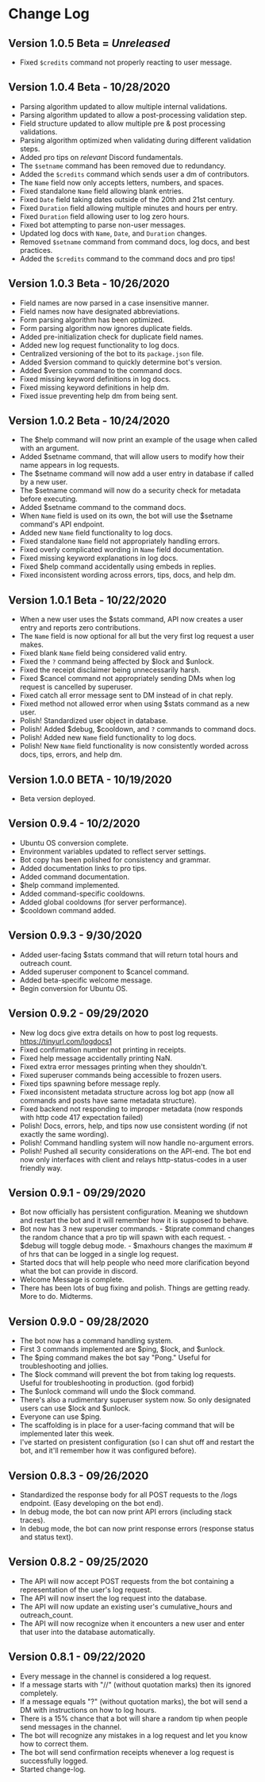 # Change Log

## Version 1.0.5 Beta = *Unreleased*
  - Fixed `$credits` command not properly reacting to user message.

## Version 1.0.4 Beta - 10/28/2020
  - Parsing algorithm updated to allow multiple internal validations.
  - Parsing algorithm updated to allow a post-processing validation step.
  - Field structure updated to allow multiple pre & post processing validations.
  - Parsing algorithm optimized when validating during different validation steps.
  - Added pro tips on *relevant* Discord fundamentals.
  - The `$setname` command has been removed due to redundancy.
  - Added the `$credits` command which sends user a dm of contributors.
  - The `Name` field now only accepts letters, numbers, and spaces.
  - Fixed standalone `Name` field allowing blank entries.
  - Fixed `Date` field taking dates outside of the 20th and 21st century.
  - Fixed `Duration` field allowing multiple minutes and hours per entry.
  - Fixed `Duration` field allowing user to log zero hours.
  - Fixed bot attempting to parse non-user messages.
  - Updated log docs with `Name`, `Date`, and `Duration` changes.
  - Removed `$setname` command from command docs, log docs, and best practices.
  - Added the `$credits` command to the command docs and pro tips!

## Version 1.0.3 Beta - 10/26/2020
  - Field names are now parsed in a case insensitive manner.
  - Field names now have designated abbreviations.
  - Form parsing algorithm has been optimized.
  - Form parsing algorithm now ignores duplicate fields.
  - Added pre-initialization check for duplicate field names.
  - Added new log request functionality to log docs.
  - Centralized versioning of the bot to its `package.json` file.
  - Added $version command to quickly determine bot's version.
  - Added $version command to the command docs.
  - Fixed missing keyword definitions in log docs.
  - Fixed missing keyword definitions in help dm.
  - Fixed issue preventing help dm from being sent.

## Version 1.0.2 Beta - 10/24/2020
  - The $help command will now print an example of the usage when called with an argument.
  - Added $setname command, that will allow users to modify how their name appears in log requests.
  - The $setname command will now add a user entry in database if called by a new user.
  - The $setname command will now do a security check for metadata before executing.
  - Added $setname command to the command docs.
  - When `Name` field is used on its own, the bot will use the $setname command's API endpoint.
  - Added new `Name` field functionality to log docs.
  - Fixed standalone `Name` field not appropriately handling errors.
  - Fixed overly complicated wording in `Name` field documentation.
  - Fixed missing keyword explanations in log docs.
  - Fixed $help command accidentally using embeds in replies.
  - Fixed inconsistent wording across errors, tips, docs, and help dm.

## Version 1.0.1 Beta - 10/22/2020
  - When a new user uses the $stats command, API now creates a user entry and reports zero contributions.
  - The `Name` field is now optional for all but the very first log request a user makes.
  - Fixed blank `Name` field being considered valid entry.
  - Fixed the `?` command being affected by $lock and $unlock.
  - Fixed the receipt disclaimer being unnecessarily harsh.
  - Fixed $cancel command not appropriately sending DMs when log request is cancelled by superuser.
  - Fixed catch all error message sent to DM instead of in chat reply.
  - Fixed method not allowed error when using $stats command as a new user.
  - Polish! Standardized user object in database.
  - Polish! Added $debug, $cooldown, and `?` commands to command docs.
  - Polish! Added new `Name` field functionality to log docs.
  - Polish! New `Name` field functionality is now consistently worded across docs, tips, errors, and help dm.

## Version 1.0.0 BETA - 10/19/2020
  - Beta version deployed.

## Version 0.9.4 - 10/2/2020
  - Ubuntu OS conversion complete.
  - Environment variables updated to reflect server settings.
  - Bot copy has been polished for consistency and grammar.
  - Added documentation links to pro tips.
  - Added command documentation.
  - $help command implemented.
  - Added command-specific cooldowns.
  - Added global cooldowns (for server performance).
  - $cooldown command added.

## Version 0.9.3 - 9/30/2020
  - Added user-facing $stats command that will return total hours and outreach count.
  - Added superuser component to $cancel command.
  - Added beta-specific welcome message.
  - Begin conversion for Ubuntu OS.

## Version 0.9.2 - 09/29/2020
  - New log docs give extra details on how to post log requests. https://tinyurl.com/logdocs1
  - Fixed confirmation number not printing in receipts.
  - Fixed help message accidentally printing NaN.
  - Fixed extra error messages printing when they shouldn't.
  - Fixed superuser commands being accessible to frozen users.
  - Fixed tips spawning before message reply.
  - Fixed inconsistent metadata structure across log bot app (now all commands and posts have same metadata structure).
  - Fixed backend not responding to improper metadata (now responds with http code 417 expectation failed)
  - Polish! Docs, errors, help, and tips now use consistent wording (if not exactly the same wording).
  - Polish! Command handling system will now handle no-argument errors.
  - Polish! Pushed all security considerations on the API-end. The bot end now only interfaces with client and relays http-status-codes in a user friendly way.

## Version 0.9.1 - 09/29/2020
  - Bot now officially has persistent configuration. Meaning we shutdown and restart the bot and it will remember how it is supposed to behave.
  - Bot now has 3 new superuser commands.
        - $tiprate command changes the random chance that a pro tip will spawn with each request.
        - $debug will toggle debug mode.
        - $maxhours changes the maximum # of hrs that can be logged in a single log request.
  - Started docs that will help people who need more clarification beyond what the bot can provide in discord.
  - Welcome Message is complete.
  - There has been lots of bug fixing and polish. Things are getting ready. More to do. Midterms.

## Version 0.9.0 - 09/28/2020
  - The bot now has a command handling system.
  - First 3 commands implemented are $ping, $lock, and $unlock.
  - The $ping command makes the bot say "Pong." Useful for troubleshooting and jollies.
  - The $lock command will prevent the bot from taking log requests. Useful for troubleshooting in production. (god forbid)
  - The $unlock command will undo the $lock command.
  - There's also a rudimentary superuser system now. So only designated users can use $lock and $unlock.
  - Everyone can use $ping.
  - The scaffolding is in place for a user-facing command that will be implemented later this week.
  - I've started on presistent configuration (so I can shut off and restart the bot, and it'll remember how it was configured before).

## Version 0.8.3 - 09/26/2020
  - Standardized the response body for all POST requests to the /logs endpoint. (Easy developing on the bot end).
  - In debug mode, the bot can now print API errors (including stack traces). 
  - In debug mode, the bot can now print response errors (response status and status text).

## Version 0.8.2 - 09/25/2020
  - The API will now accept POST requests from the bot containing a representation of the user's log request.
  - The API will now insert the log request into the database.
  - The API will now update an existing user's cumulative_hours and outreach_count.
  - The API will now recognize when it encounters a new user and enter that user into the database automatically.

## Version 0.8.1 - 09/22/2020
  - Every message in the channel is considered a log request.
  - If a message starts with "//" (without quotation marks) then its ignored completely.
  - If a message equals "?" (without quotation marks), the bot will send a DM with instructions on how to log hours.
  - There is a 15% chance that a bot will share a random tip when people send messages in the channel.
  - The bot will recognize any mistakes in a log request and let you know how to correct them.
  - The bot will send confirmation receipts whenever a log request is successfully logged.
  - Started change-log.

